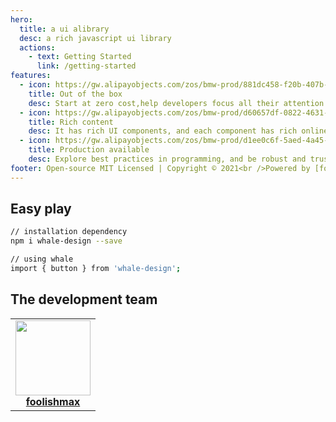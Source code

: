 ```yaml
---
hero:
  title: a ui alibrary
  desc: a rich javascript ui library
  actions:
    - text: Getting Started
      link: /getting-started
features:
  - icon: https://gw.alipayobjects.com/zos/bmw-prod/881dc458-f20b-407b-947a-95104b5ec82b/k79dm8ih_w144_h144.png
    title: Out of the box
    desc: Start at zero cost,help developers focus all their attention on business development
  - icon: https://gw.alipayobjects.com/zos/bmw-prod/d60657df-0822-4631-9d7c-e7a869c2f21c/k79dmz3q_w126_h126.png
    title: Rich content
    desc: It has rich UI components, and each component has rich online examples for you to experience
  - icon: https://gw.alipayobjects.com/zos/bmw-prod/d1ee0c6f-5aed-4a45-a507-339a4bfe076c/k7bjsocq_w144_h144.png
    title: Production available
    desc: Explore best practices in programming, and be robust and trustworthy
footer: Open-source MIT Licensed | Copyright © 2021<br />Powered by [foolishmax](https://github.com/foolishmax)
---
```


## Easy play

```bash
// installation dependency
npm i whale-design --save

// using whale
import { button } from 'whale-design';
```

## The development team

<table>
  <tbody>
    <tr>
      <td align="center">
        <a target="_blank" href="https://github.com/foolishmax">
          <img
            width="120"
            src="/whale/foolishmax.jpg"
          />
          <br>
          <strong>foolishmax</strong>
        </a>
      </td>
    </tr>
  </tbody>
</table>

